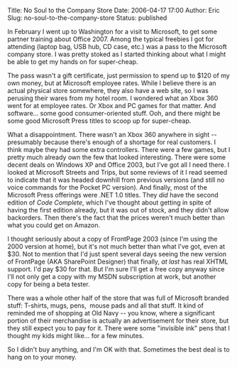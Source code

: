 Title: No Soul to the Company Store
Date: 2006-04-17 17:00
Author: Eric
Slug: no-soul-to-the-company-store
Status: published

In February I went up to Washington for a visit to Microsoft, to get
some partner training about Office 2007. Among the typical freebies I
got for attending (laptop bag, USB hub, CD case, etc.) was a pass to the
Microsoft company store. I was pretty stoked as I started thinking about
what I might be able to get my hands on for super-cheap.<!--more-->

The pass wasn't a gift certificate, just permission to spend up to \$120
of my own money, but at Microsoft employee rates. While I believe there
is an actual physical store somewhere, they also have a web site, so I
was perusing their wares from my hotel room. I wondered what an Xbox 360
went for at employee rates. Or Xbox and PC games for that matter. And
software... some good consumer-oriented stuff. Ooh, and there might be
some good Microsoft Press titles to scoop up for super-cheap.

What a disappointment. There wasn't an Xbox 360 anywhere in sight --
presumably because there's enough of a shortage for real customers. I
think maybe they had some extra controllers. There were a few games, but
I pretty much already own the few that looked interesting. There were
some decent deals on Windows XP and Office 2003, but I've got all I need
there. I looked at Microsoft Streets and Trips, but some reviews of it I
read seemed to indicate that it was headed downhill from previous
versions (and still no voice commands for the Pocket PC version). And
finally, most of the Microsoft Press offerings were .NET 1.0 titles.
They *did* have the second edition of *Code Complete*, which I've
thought about getting in spite of having the first edition already, but
it was out of stock, and they didn't allow backorders. Then there's the
fact that the prices weren't much better than what you could get on
Amazon.

I thought seriously about a copy of FrontPage 2003 (since I'm using the
2000 version at home), but it's not much better than what I've got, even
at \$30. Not to mention that I'd just spent several days seeing the new
version of FrontPage (AKA SharePoint Designer) that finally, *at last*
has real XHTML support. I'd pay \$30 for that. But I'm sure I'll get a
free copy anyway since I'll not only get a copy with my MSDN
subscription at work, but another copy for being a beta tester.

There was a whole other half of the store that was full of Microsoft
branded stuff: T-shirts, mugs, pens,  mouse pads and all that stuff. It
kind of reminded me of shopping at Old Navy -- you know, where a
significant portion of their merchandise is actually an advertisement
for their store, but they still expect you to pay for it. There were
some "invisible ink" pens that I thought my kids might like... for a few
minutes.

So I didn't buy anything, and I'm OK with that. Sometimes the best deal
is to hang on to your money.
